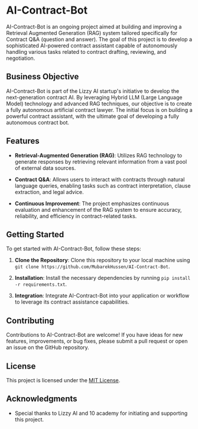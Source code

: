 # AI-Contract-Bot

AI-Contract-Bot is an ongoing project aimed at building and improving a Retrieval Augmented Generation (RAG) system tailored specifically for Contract Q&A (question and answer). The goal of this project is to develop a sophisticated AI-powered contract assistant capable of autonomously handling various tasks related to contract drafting, reviewing, and negotiation.

## Business Objective

AI-Contract-Bot is part of the Lizzy AI startup's initiative to develop the next-generation contract AI. By leveraging Hybrid LLM (Large Language Model) technology and advanced RAG techniques, our objective is to create a fully autonomous artificial contract lawyer. The initial focus is on building a powerful contract assistant, with the ultimate goal of developing a fully autonomous contract bot.

## Features

- **Retrieval-Augmented Generation (RAG)**: Utilizes RAG technology to generate responses by retrieving relevant information from a vast pool of external data sources.
- **Contract Q&A**: Allows users to interact with contracts through natural language queries, enabling tasks such as contract interpretation, clause extraction, and legal advice.

- **Continuous Improvement**: The project emphasizes continuous evaluation and enhancement of the RAG system to ensure accuracy, reliability, and efficiency in contract-related tasks.

## Getting Started

To get started with AI-Contract-Bot, follow these steps:

1. **Clone the Repository**: Clone this repository to your local machine using `git clone https://github.com/MubarekHussen/AI-Contract-Bot`.

2. **Installation**: Install the necessary dependencies by running `pip install -r requirements.txt`.

3. **Integration**: Integrate AI-Contract-Bot into your application or workflow to leverage its contract assistance capabilities.

## Contributing

Contributions to AI-Contract-Bot are welcome! If you have ideas for new features, improvements, or bug fixes, please submit a pull request or open an issue on the GitHub repository.

## License

This project is licensed under the [MIT License](LICENSE).

## Acknowledgments

- Special thanks to Lizzy AI and 10 academy for initiating and supporting this project.
